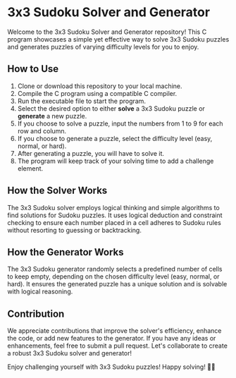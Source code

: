 # 3x3 Sudoku Solver and Generator

Welcome to the 3x3 Sudoku Solver and Generator repository! This C program showcases a simple yet effective way to solve 3x3 Sudoku puzzles and generates puzzles of varying difficulty levels for you to enjoy.

## How to Use

1. Clone or download this repository to your local machine.
2. Compile the C program using a compatible C compiler.
3. Run the executable file to start the program.
4. Select the desired option to either **solve** a 3x3 Sudoku puzzle or **generate** a new puzzle.
5. If you choose to solve a puzzle, input the numbers from 1 to 9 for each row and column.
6. If you choose to generate a puzzle, select the difficulty level (easy, normal, or hard).
7. After generating a puzzle, you will have to solve it.
8. The program will keep track of your solving time to add a challenge element.

## How the Solver Works

The 3x3 Sudoku solver employs logical thinking and simple algorithms to find solutions for Sudoku puzzles. It uses logical deduction and constraint checking to ensure each number placed in a cell adheres to Sudoku rules without resorting to guessing or backtracking.

## How the Generator Works

The 3x3 Sudoku generator randomly selects a predefined number of cells to keep empty, depending on the chosen difficulty level (easy, normal, or hard). It ensures the generated puzzle has a unique solution and is solvable with logical reasoning.

## Contribution

We appreciate contributions that improve the solver's efficiency, enhance the code, or add new features to the generator. If you have any ideas or enhancements, feel free to submit a pull request. Let's collaborate to create a robust 3x3 Sudoku solver and generator!

Enjoy challenging yourself with 3x3 Sudoku puzzles! Happy solving! 🧩🎉
